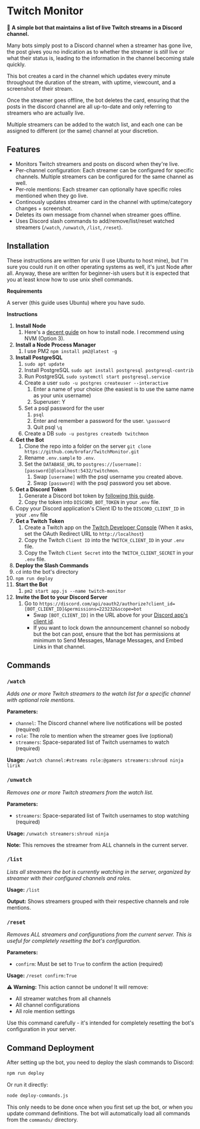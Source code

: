 # Twitch Monitor
🤖 **A simple bot that maintains a list of live Twitch streams in a Discord channel.**

Many bots simply post to a Discord channel when a streamer has gone live, the post gives you no indication as to whether the streamer is *still* live or what their status is, leading to the information in the channel becoming stale quickly.

This bot creates a card in the channel which updates every minute throughout the duration of the stream, with uptime, viewcount, and a screenshot of their stream.

Once the streamer goes offline, the bot deletes the card, ensuring that the posts in the discord channel are all up-to-date and only referring to streamers who are actually live.

Multiple streamers can be added to the watch list, and each one can be assigned to different (or the same) channel at your discretion.

## Features
* Monitors Twitch streamers and posts on discord when they're live.
* Per-channel configuration: Each streamer can be configured for specific channels. Multiple streamers can be configured for the same channel as well.
* Per-role mentions: Each streamer can optionally have specific roles mentioned when they go live.
* Continously updates streamer card in the channel with uptime/category changes + screenshot.
* Deletes its own message from channel when streamer goes offline.
* Uses Discord slash commands to add/remove/list/reset watched streamers (`/watch`, `/unwatch`, `/list`, `/reset`).

## Installation
These instructions are written for unix (I use Ubuntu to host mine), but I'm sure you could run it on other operating systems as well, it's just Node after all. Anyway, these are written for beginner-ish users but it is expected that you at least know how to use unix shell commands.

**Requirements**

A server (this guide uses Ubuntu) where you have sudo.

**Instructions**
1. **Install Node**
	1. Here's a [decent guide](https://www.digitalocean.com/community/tutorials/how-to-install-node-js-on-ubuntu-20-04) on how to install node. I recommend using NVM (Option 3).
1. **Install a Node Process Manager**
	1. I use PM2 `npm install pm2@latest -g`
1. **Install PostgreSQL**
	1. `sudo apt update`
	1. Install PostgreSQL `sudo apt install postgresql postgresql-contrib`
	1. Run PostgreSQL `sudo systemctl start postgresql.service`
	1. Create a user `sudo -u postgres createuser --interactive`
		1. Enter a name of your choice (the easiest is to use the same name as your unix username)
		1. Superuser: Y
	1. Set a psql password for the user
		1. `psql`
		1. Enter and remember a password for the user. `\password`
		1. Quit psql `\q`
	1. Create a DB `sudo -u postgres createdb twitchmon`
1. **Get the Bot**
	1. Clone the repo into a folder on the server `git clone https://github.com/brofar/TwitchMonitor.git`
	1. Rename `.env.sample` to `.env`.
	1. Set the `DATABASE_URL` to `postgres://[username]:[password]@localhost:5432/twitchmon`.
		1. Swap `[username]` with the psql username you created above.
		1. Swap `[password]` with the psql password you set above.
1. **Get a Discord Token**
	1. Generate a Discord bot token by [following this guide](https://github.com/reactiflux/discord-irc/wiki/Creating-a-discord-bot-&-getting-a-token).
	1. Copy the token into `DISCORD_BOT_TOKEN` in your `.env` file.
  1. Copy your Discord application's Client ID to the `DISCORD_CLIENT_ID` in your `.env` file
1. **Get a Twitch Token**
	1. Create a Twitch app on the [Twitch Developer Console](https://dev.twitch.tv/console/apps) (When it asks, set the OAuth Redirect URL to `http://localhost`)
	1. Copy the Twitch `Client ID` into the `TWITCH_CLIENT_ID` in your `.env` file.
	1. Copy the Twitch `Client Secret` into the `TWITCH_CLIENT_SECRET` in your `.env` file.
1. **Deploy the Slash Commands**
  1. `cd` into the bot's directory
  1. `npm run deploy`
1. **Start the Bot**
	1. `pm2 start app.js --name twitch-monitor`
1. **Invite the Bot to your Discord Server**
	1. Go to `https://discord.com/api/oauth2/authorize?client_id=[BOT_CLIENT_ID]&permissions=223232&scope=bot`
		* Swap `[BOT_CLIENT_ID]` in the URL above for your [Discord app's client id](https://github.com/reactiflux/discord-irc/wiki/Creating-a-discord-bot-&-getting-a-token).
		* If you want to lock down the announcement channel so nobody but the bot can post, ensure that the bot has 	permissions at minimum to Send Messages, Manage Messages, and Embed Links in that channel.

## Commands

### `/watch`
*Adds one or more Twitch streamers to the watch list for a specific channel with optional role mentions.*

**Parameters:**
- `channel`: The Discord channel where live notifications will be posted (required)
- `role`: The role to mention when the streamer goes live (optional)
- `streamers`: Space-separated list of Twitch usernames to watch (required)

**Usage:** `/watch channel:#streams role:@gamers streamers:shroud ninja lirik`

### `/unwatch`
*Removes one or more Twitch streamers from the watch list.*

**Parameters:**
- `streamers`: Space-separated list of Twitch usernames to stop watching (required)

**Usage:** `/unwatch streamers:shroud ninja`

**Note:** This removes the streamer from ALL channels in the current server.

### `/list`
*Lists all streamers the bot is currently watching in the server, organized by streamer with their configured channels and roles.*

**Usage:** `/list`

**Output:** Shows streamers grouped with their respective channels and role mentions.

### `/reset`
*Removes ALL streamers and configurations from the current server. This is useful for completely resetting the bot's configuration.*

**Parameters:**
- `confirm`: Must be set to `True` to confirm the action (required)

**Usage:** `/reset confirm:True`

**⚠️ Warning:** This action cannot be undone! It will remove:
- All streamer watches from all channels
- All channel configurations  
- All role mention settings

Use this command carefully - it's intended for completely resetting the bot's configuration in your server.

## Command Deployment

After setting up the bot, you need to deploy the slash commands to Discord:

```bash
npm run deploy
```

Or run it directly:

```bash
node deploy-commands.js
```

This only needs to be done once when you first set up the bot, or when you update command definitions. The bot will automatically load all commands from the `commands/` directory.


